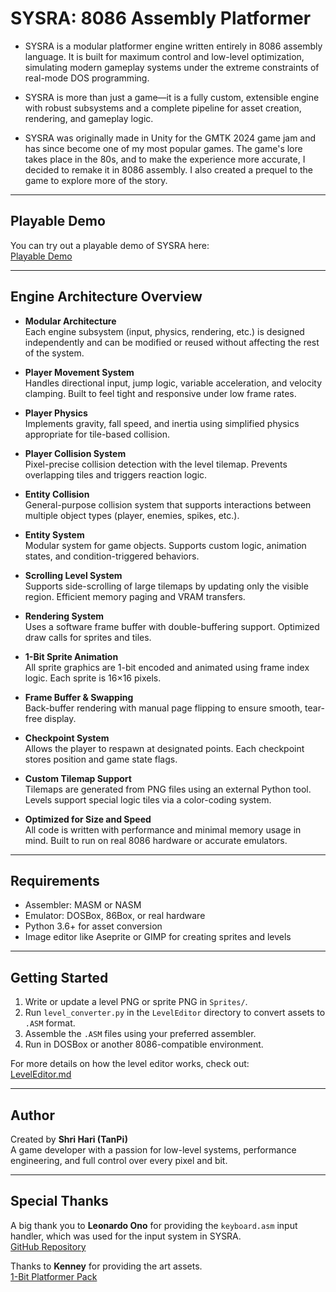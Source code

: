 # SYSRA: 8086 Assembly Platformer

- SYSRA is a modular platformer engine written entirely in 8086 assembly language. It is built for maximum control and low-level optimization, simulating modern gameplay systems under the extreme constraints of real-mode DOS programming.

- SYSRA is more than just a game—it is a fully custom, extensible engine with robust subsystems and a complete pipeline for asset creation, rendering, and gameplay logic.

- SYSRA was originally made in Unity for the GMTK 2024 game jam and has since become one of my most popular games. The game's lore takes place in the 80s, and to make the experience more accurate, I decided to remake it in 8086 assembly. I also created a prequel to the game to explore more of the story.

---

## Playable Demo

You can try out a playable demo of SYSRA here:  
[Playable Demo](https://itstanpi.github.io/SYSRA.asm/)

---

## Engine Architecture Overview

- **Modular Architecture**  
  Each engine subsystem (input, physics, rendering, etc.) is designed independently and can be modified or reused without affecting the rest of the system.

- **Player Movement System**  
  Handles directional input, jump logic, variable acceleration, and velocity clamping. Built to feel tight and responsive under low frame rates.

- **Player Physics**  
  Implements gravity, fall speed, and inertia using simplified physics appropriate for tile-based collision.

- **Player Collision System**  
  Pixel-precise collision detection with the level tilemap. Prevents overlapping tiles and triggers reaction logic.

- **Entity Collision**  
  General-purpose collision system that supports interactions between multiple object types (player, enemies, spikes, etc.).

- **Entity System**  
  Modular system for game objects. Supports custom logic, animation states, and condition-triggered behaviors.

- **Scrolling Level System**  
  Supports side-scrolling of large tilemaps by updating only the visible region. Efficient memory paging and VRAM transfers.

- **Rendering System**  
  Uses a software frame buffer with double-buffering support. Optimized draw calls for sprites and tiles.

- **1-Bit Sprite Animation**  
  All sprite graphics are 1-bit encoded and animated using frame index logic. Each sprite is 16×16 pixels.

- **Frame Buffer & Swapping**  
  Back-buffer rendering with manual page flipping to ensure smooth, tear-free display.

- **Checkpoint System**  
  Allows the player to respawn at designated points. Each checkpoint stores position and game state flags.

- **Custom Tilemap Support**  
  Tilemaps are generated from PNG files using an external Python tool. Levels support special logic tiles via a color-coding system.

- **Optimized for Size and Speed**  
  All code is written with performance and minimal memory usage in mind. Built to run on real 8086 hardware or accurate emulators.

---

## Requirements

- Assembler: MASM or NASM  
- Emulator: DOSBox, 86Box, or real hardware  
- Python 3.6+ for asset conversion  
- Image editor like Aseprite or GIMP for creating sprites and levels  

---

## Getting Started

1. Write or update a level PNG or sprite PNG in `Sprites/`.
2. Run `level_converter.py` in the `LevelEditor` directory to convert assets to `.ASM` format.
3. Assemble the `.ASM` files using your preferred assembler.
4. Run in DOSBox or another 8086-compatible environment.

For more details on how the level editor works, check out:  
[LevelEditor.md](TileEditor/README.md)

---

## Author

Created by **Shri Hari (TanPi)**  
A game developer with a passion for low-level systems, performance engineering, and full control over every pixel and bit.

---

## Special Thanks

A big thank you to **Leonardo Ono** for providing the `keyboard.asm` input handler, which was used for the input system in SYSRA.  
[GitHub Repository](https://github.com/leonardo-ono/Assembly8086KeyboardInputHandlerINT9h)

Thanks to **Kenney** for providing the art assets.  
[1-Bit Platformer Pack](https://kenney.nl/assets/1-bit-platformer-pack)
